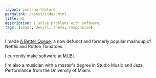 ```yaml
---
layout: post-no-feature
permalink: /about/index.html
title: Hi
description: I solve problems with software.
tags: [about, Jekyll, theme, responsive]
---
```


I made [A Better Queue](http://abetterqueue.com/), a now defunct and
formerly popular mashuup of Netflix and Rotten Tomatoes.

I currently make software at [MUBI](https://mubi.com).

I'm also a musician with a master's degree in Studio Music and Jazz
Performance from the University of Miami.
